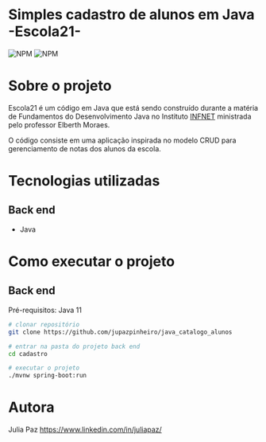 # Simples cadastro de alunos em Java -Escola21-
![NPM](https://img.shields.io/badge/java-infnet-blue)
![NPM](https://img.shields.io/badge/java-eclipse__dev-green)


# Sobre o projeto

Escola21 é um código em Java que está sendo construído durante a matéria de Fundamentos do Desenvolvimento Java no Instituto [INFNET](https://www.infnet.edu.br/infnet/ "Site do Infnet") ministrada pelo professor Elberth Moraes.

O código consiste em uma aplicação inspirada no modelo CRUD para gerenciamento de notas dos alunos da escola.

# Tecnologias utilizadas
## Back end
- Java

# Como executar o projeto

## Back end
Pré-requisitos: Java 11

```bash
# clonar repositório
git clone https://github.com/jupazpinheiro/java_catalogo_alunos

# entrar na pasta do projeto back end
cd cadastro

# executar o projeto
./mvnw spring-boot:run
```


# Autora

Julia Paz 
https://www.linkedin.com/in/juliapaz/
